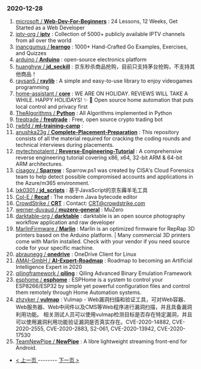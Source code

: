 ### 2020-12-28 
1. [
        microsoft /
**Web-Dev-For-Beginners**](https://github.com/microsoft/Web-Dev-For-Beginners) : 24 Lessons, 12 Weeks, Get Started as a Web Developer
1. [
        iptv-org /
**iptv**](https://github.com/iptv-org/iptv) : Collection of 5000+ publicly available IPTV channels from all over the world
1. [
        inancgumus /
**learngo**](https://github.com/inancgumus/learngo) : 1000+ Hand-Crafted Go Examples, Exercises, and Quizzes
1. [
        arduino /
**Arduino**](https://github.com/arduino/Arduino) : open-source electronics platform
1. [
        huanghyw /
**jd_seckill**](https://github.com/huanghyw/jd_seckill) : 京东秒杀商品抢购，目前只支持茅台抢购，不支持其他商品！
1. [
        raysan5 /
**raylib**](https://github.com/raysan5/raylib) : A simple and easy-to-use library to enjoy videogames programming
1. [
        home-assistant /
**core**](https://github.com/home-assistant/core) : WE ARE ON HOLIDAY. REVIEWS WILL TAKE A WHILE. HAPPY HOLIDAYS! ✨ 🏡 Open source home automation that puts local control and privacy first
1. [
        TheAlgorithms /
**Python**](https://github.com/TheAlgorithms/Python) : All Algorithms implemented in Python
1. [
        freqtrade /
**freqtrade**](https://github.com/freqtrade/freqtrade) : Free, open source crypto trading bot
1. [
        rwbfd /
**ml-training-camp**](https://github.com/rwbfd/ml-training-camp) : 
1. [
        anushka23g /
**Complete-Placement-Preparation**](https://github.com/anushka23g/Complete-Placement-Preparation) : This repository consists of all the material required for cracking the coding rounds and technical interviews during placements.
1. [
        mytechnotalent /
**Reverse-Engineering-Tutorial**](https://github.com/mytechnotalent/Reverse-Engineering-Tutorial) : A comprehensive reverse engineering tutorial covering x86, x64, 32-bit ARM & 64-bit ARM architectures.
1. [
        cisagov /
**Sparrow**](https://github.com/cisagov/Sparrow) : Sparrow.ps1 was created by CISA's Cloud Forensics team to help detect possible compromised accounts and applications in the Azure/m365 environment.
1. [
        lxk0301 /
**jd_scripts**](https://github.com/lxk0301/jd_scripts) : 基于JavaScript的京东薅羊毛工具
1. [
        Col-E /
**Recaf**](https://github.com/Col-E/Recaf) : The modern Java bytecode editor
1. [
        CrowdStrike /
**CRT**](https://github.com/CrowdStrike/CRT) : Contact: CRT@crowdstrike.com
1. [
        werner-duvaud /
**muzero-general**](https://github.com/werner-duvaud/muzero-general) : MuZero
1. [
        darktable-org /
**darktable**](https://github.com/darktable-org/darktable) : darktable is an open source photography workflow application and raw developer
1. [
        MarlinFirmware /
**Marlin**](https://github.com/MarlinFirmware/Marlin) : Marlin is an optimized firmware for RepRap 3D printers based on the Arduino platform. | Many commercial 3D printers come with Marlin installed. Check with your vendor if you need source code for your specific machine.
1. [
        abraunegg /
**onedrive**](https://github.com/abraunegg/onedrive) : OneDrive Client for Linux
1. [
        AMAI-GmbH /
**AI-Expert-Roadmap**](https://github.com/AMAI-GmbH/AI-Expert-Roadmap) : Roadmap to becoming an Artificial Intelligence Expert in 2020
1. [
        qilingframework /
**qiling**](https://github.com/qilingframework/qiling) : Qiling Advanced Binary Emulation Framework
1. [
        esphome /
**esphome**](https://github.com/esphome/esphome) : ESPHome is a system to control your ESP8266/ESP32 by simple yet powerful configuration files and control them remotely through Home Automation systems.
1. [
        zhzyker /
**vulmap**](https://github.com/zhzyker/vulmap) : Vulmap - Web漏洞扫描和验证工具，可对Web容器、Web服务器、Web中间件以及CMS等Web程序进行漏洞扫描，并且具备漏洞利用功能。 相关测试人员可以使用vulmap检测目标是否存在特定漏洞，并且可以使用漏洞利用功能验证漏洞是否真实存在。CVE-2020-14882, CVE-2020-2555, CVE-2020-2883, S2-061, CVE-2020-13942, CVE-2020-17530
1. [
        TeamNewPipe /
**NewPipe**](https://github.com/TeamNewPipe/NewPipe) : A libre lightweight streaming front-end for Android. 

- [ < 上一页 ](https://github.com/able8/github-trending-daily-record/blob/master/2020-12-27.md) -------- [ 下一页 > ](https://github.com/able8/github-trending-daily-record/blob/master/2020-12-29.md)